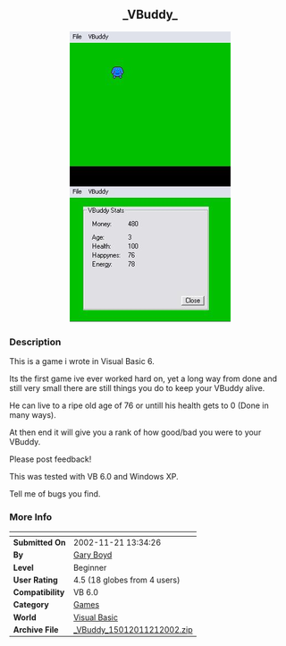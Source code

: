﻿<div align="center">

## \_VBuddy\_

<img src="PIC20021121142211105.JPG">
</div>

### Description

This is a game i wrote in Visual Basic 6.

Its the first game ive ever worked hard on, yet a long way from done and still very small there are still things you do to keep your VBuddy alive.

He can live to a ripe old age of 76 or untill his health gets to 0 (Done in many ways).

At then end it will give you a rank of how good/bad you were to your VBuddy.

Please post feedback!

This was tested with VB 6.0 and Windows XP.

Tell me of bugs you find.
 
### More Info
 


<span>             |<span>
---                |---
**Submitted On**   |2002-11-21 13:34:26
**By**             |[Gary Boyd](https://github.com/Planet-Source-Code/PSCIndex/blob/master/ByAuthor/gary-boyd.md)
**Level**          |Beginner
**User Rating**    |4.5 (18 globes from 4 users)
**Compatibility**  |VB 6\.0
**Category**       |[Games](https://github.com/Planet-Source-Code/PSCIndex/blob/master/ByCategory/games__1-38.md)
**World**          |[Visual Basic](https://github.com/Planet-Source-Code/PSCIndex/blob/master/ByWorld/visual-basic.md)
**Archive File**   |[\_VBuddy\_15012011212002\.zip](https://github.com/Planet-Source-Code/gary-boyd-vbuddy__1-40937/archive/master.zip)








